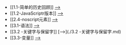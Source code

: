 - [[1.1-简单的历史回顾]] [-->](./1.1-简单的历史回顾.md)
- [[1.2-JavaScriptr版本]] [-->](./1.2-JavaScriptr版本.md)
- [[2.4-noscript元素]] [-->](./2.4-noscript元素.md)
- [[3.1-语法]] [-->](./3.1-语法.md)
- [[3.2 -关键字与保留字]] [-->](./3.2 -关键字与保留字.md)
- [[3.3-变量]] [-->](./3.3-变量.md)
